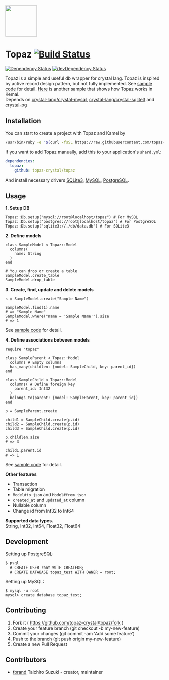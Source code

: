<img src="https://cloud.githubusercontent.com/assets/3483230/20856901/fad1885e-b95f-11e6-848d-c46e33d8290e.png" width="100px"/>

# Topaz [![Build Status](https://travis-ci.org/topaz-crystal/topaz.svg?branch=master)](https://travis-ci.org/topaz-crystal/topaz)
[![Dependency Status](https://shards.rocks/badge/github/topaz-crystal/topaz/status.svg)](https://shards.rocks/github/topaz-crystal/topaz)
[![devDependency Status](https://shards.rocks/badge/github/topaz-crystal/topaz/dev_status.svg)](https://shards.rocks/github/topaz-crystal/topaz)

Topaz is a simple and useful db wrapper for crystal lang.
Topaz is inspired by active record design pattern, but not fully implemented.
See [sample code](https://github.com/topaz-crystal/topaz/blob/master/samples) for detail.
[Here](https://github.com/topaz-crystal/topaz-kemal-sample) is another sample that shows how Topaz works in Kemal.  
Depends on [crystal-lang/crystal-mysql](https://github.com/crystal-lang/crystal-mysql), [crystal-lang/crystal-sqlite3](https://github.com/crystal-lang/crystal-sqlite3) and [crystal-pg](https://github.com/will/crystal-pg)

## Installation
You can start to create a project with Topaz and Kamel by

```bash
/usr/bin/ruby -e "$(curl -fsSL https://raw.githubusercontent.com/topaz-crystal/topaz/master/tools/install.rb)"
```

If you want to add Topaz manually, add this to your application's `shard.yml`:

```yaml
dependencies:
  topaz:
    github: topaz-crystal/topaz
```

And install necessary drivers [SQLite3](https://github.com/crystal-lang/crystal-sqlite3),
 [MySQL](https://github.com/crystal-lang/crystal-mysql), [PostgreSQL](https://github.com/will/crystal-pg).

## Usage

**1. Setup DB**
```crystal
Topaz::Db.setup("mysql://root@localhost/topaz") # For MySQL
Topaz::Db.setup("postgres://root@localhost/topaz") # For PostgreSQL
Topaz::Db.setup("sqlite3://./db/data.db") # For SQLite3
```

**2. Define models**
```crystal
class SampleModel < Topaz::Model
  columns(
    name: String
  )
end

# You can drop or create a table
SampleModel.create_table
SampleModel.drop_table
```

**3. Create, find, update and delete models**
```crystal
s = SampleModel.create("Sample Name")

SampleModel.find(1).name
# => "Sample Name"
SampleModel.where("name = 'Sample Name'").size
# => 1
```
See [sample code](https://github.com/topaz-crystal/topaz/blob/master/samples/model.cr) for detail.

**4. Define associations between models**
```crystal
require "topaz"

class SampleParent < Topaz::Model
  columns # Empty columns
  has_many(childlen: {model: SampleChild, key: parent_id})
end

class SampleChild < Topaz::Model
  columns( # Define foreign key
    parent_id: Int32
  )
  belongs_to(parent: {model: SampleParent, key: parent_id})
end

p = SampleParent.create

child1 = SampleChild.create(p.id)
child2 = SampleChild.create(p.id)
child3 = SampleChild.create(p.id)

p.childlen.size
# => 3

child1.parent.id
# => 1
```
See [sample code](https://github.com/topaz-crystal/topaz/blob/master/samples/association.cr) for detail.  

**Other features**
* Transaction
* Table migration
* `Model#to_json` and `Model#from_json`
* `created_at` and `updated_at` column
* Nullable column
* Change id from Int32 to Int64

**Supported data types.**  
String, Int32, Int64, Float32, Float64

## Development

Setting up PostgreSQL:

```
$ psql
  # CREATE USER root WITH CREATEDB;
  # CREATE DATABASE topaz_test WITH OWNER = root;
```

Setting up MySQL:

```
$ mysql -u root
mysql> create database topaz_test;
```

## Contributing

1. Fork it ( https://github.com/topaz-crystal/topaz/fork )
2. Create your feature branch (git checkout -b my-new-feature)
3. Commit your changes (git commit -am 'Add some feature')
4. Push to the branch (git push origin my-new-feature)
5. Create a new Pull Request

## Contributors

- [tbrand](https://github.com/tbrand) Taichiro Suzuki - creator, maintainer

